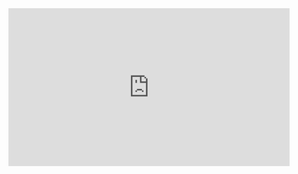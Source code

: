 <iframe width="560" height="315" src="https://www.youtube.com/embed/bgSSJQolR0E" title="YouTube video player" frameborder="0" allow="accelerometer; autoplay; clipboard-write; encrypted-media; gyroscope; picture-in-picture; web-share" allowfullscreen></iframe>
